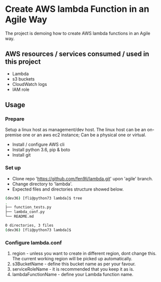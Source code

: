# Create AWS lambda Function in an Agile Way

The project is demoing how to create AWS lambda functions in an Agile way. 

## AWS resources / services consumed / used in this project
* Lambda
* s3 buckets
* CloudWatch logs
* IAM role 

## Usage

### Prepare

Setup a linux host as management/dev host. The linux host can be an on-premise one or an aws ec2 instance; Can be a physical one or virtual.

* Install / configure AWS cli
* Install python 3.6, pip & boto
* Install git

### Set up

* Clone repo 'https://github.com/fen9li/lambda.git' upon 'agile' branch.
* Change directory to 'lambda'.
* Expected files and directories structure showed below.

```sh
(dev36) [fli@python73 lambda]$ tree
.
├── function_tests.py
├── lambda_conf.py
└── README.md

0 directories, 3 files
(dev36) [fli@python73 lambda]$
```

### Configure lambda.conf

1. region - unless you want to create in different region, dont change this. The current working region will be picked up automatically.
2. s3BucketName - define this bucket name as per your favour.
3. serviceRoleName - it is recommended that you keep it as is.
4. lambdaFunctionName - define your Lambda function name.
